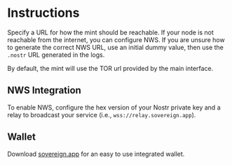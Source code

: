 # Instructions

Specify a URL for how the mint should be reachable. If your node is not
reachable from the internet, you can configure NWS. If you are unsure how to
generate the correct NWS URL, use an initial dummy value, then use the `.nostr`
URL generated in the logs.

By default, the mint will use the TOR url provided by the main interface.

## NWS Integration

To enable NWS, configure the hex version of your Nostr private key and a relay
to broadcast your service (i.e., `wss://relay.sovereign.app`).

## Wallet

Download [sovereign.app](https://sovereign.app) for an easy to use integrated
wallet.
